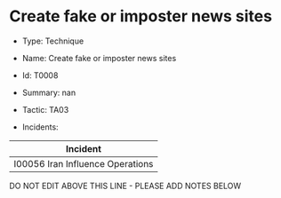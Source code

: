 # Create fake or imposter news sites

* Type: Technique

* Name: Create fake or imposter news sites

* Id: T0008

* Summary: nan

* Tactic: TA03

* Incidents:

| Incident |
| --------- |
| I00056 Iran Influence Operations |

DO NOT EDIT ABOVE THIS LINE - PLEASE ADD NOTES BELOW